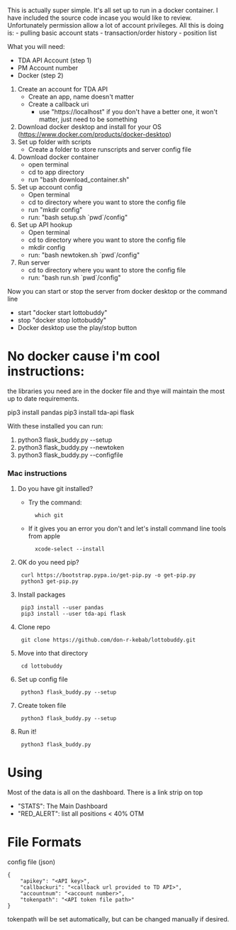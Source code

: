 This is actually super simple. It's all set up to run in a docker container. I have included the source code
incase you would like to review. Unfortunately permission allow a lot of account privileges. All this is doing is:
    - pulling basic account stats
    - transaction/order history
    - position list

What you will need:

- TDA API Account (step 1)
- PM Account number
- Docker (step 2)

1. Create an account for TDA API
	- Create an app, name doesn't matter
	- Create a callback uri 
		- use "https://localhost" if you don't have a better one, it won't matter, just need to be something
2. Download docker desktop and install for your OS (https://www.docker.com/products/docker-desktop)
3. Set up folder with scripts
	- Create a folder to store runscripts and server config file
4. Download docker container
    - open terminal
    - cd to app directory
    - run "bash download_container.sh"
5. Set up account config
	- Open terminal
	- cd to directory where you want to store the config file
	- run "mkdir config"
	- run: "bash setup.sh \`pwd\`/config"
6. Set up API hookup
	- Open terminal
	- cd to directory where you want to store the config file
	- mkdir config
	- run: "bash newtoken.sh \`pwd\`/config"
7. Run server
	- cd to directory where you want to store the config file
	- run: "bash run.sh \`pwd\`/config"

Now you can start or stop the server from docker desktop or the command line
- start "docker start lottobuddy"
- stop "docker stop lottobuddy"
- Docker desktop use the play/stop button

# No docker cause i'm cool instructions:

the libraries you need are in the docker file and thye will maintain the most up to date requirements.

pip3 install pandas
pip3 install tda-api flask

With these installed you can run:

1. python3 flask_buddy.py --setup
2. python3 flask_buddy.py --newtoken
3. python3 flask_buddy.py --configfile 

### Mac instructions

1. Do you have git installed?
	- Try the command: 
	  
			which git
	  
	- If it gives you an error you don't and let's install command line tools from apple 
	  	
			xcode-select --install
	
2. OK do you need pip?

		curl https://bootstrap.pypa.io/get-pip.py -o get-pip.py
		python3 get-pip.py

3. Install packages
	
		pip3 install --user pandas
		pip3 install --user tda-api flask

4. Clone repo

		git clone https://github.com/don-r-kebab/lottobuddy.git

5. Move into that directory

		cd lottobuddy

6. Set up config file

		python3 flask_buddy.py --setup

7. Create token file

		python3 flask_buddy.py --setup

8. Run it!

		python3 flask_buddy.py


	

# Using

Most of the data is all on the dashboard. There is a link strip on top 
- "STATS": The Main Dashboard
- "RED_ALERT": list all positions < 40% OTM

# File Formats

config file (json)

	{
		"apikey": "<API key>", 
		"callbackuri": "<callback url provided to TD API>", 
		"accountnum": "<account number>", 
		"tokenpath": "<API token file path>"
	}

tokenpath will be set automatically, but can be changed manually if desired.